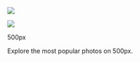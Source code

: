 ![](https://ct.pinterest.com/v3/?tid=2613922701259&noscript=1)

![](https://www.facebook.com/tr?id=324942534599956&ev=PageView&noscript=1)

500px

Explore the most popular photos on 500px.